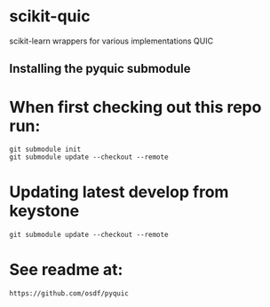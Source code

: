 # scikit-quic
scikit-learn wrappers for various implementations QUIC


## Installing the pyquic submodule

# When first checking out this repo run:
    git submodule init
    git submodule update --checkout --remote

# Updating latest develop from keystone
    git submodule update --checkout --remote

# See readme at:
    https://github.com/osdf/pyquic